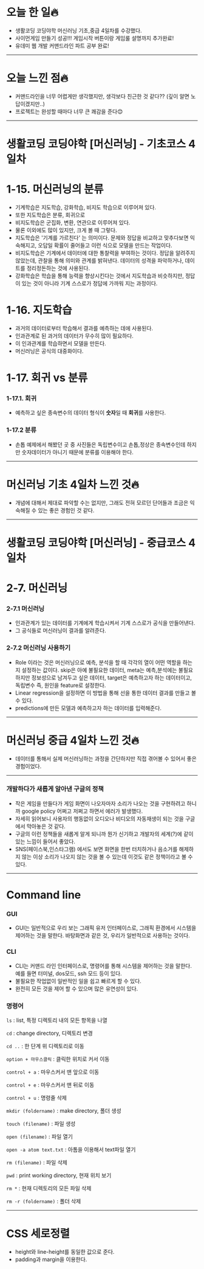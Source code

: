 # 오늘 한 일🔥

- 생활코딩 코딩야학 머신러닝 기초,중급 4일차를 수강했다.
- 사이먼게임 만들기 성공!!! 게임시작 버튼이랑 게임룰 설명까지 추가완료!
- 유데미 웹 개발 커맨드라인 파트 공부 완료!

---

# 오늘 느낀 점🔥

- 커맨드라인을 너무 어렵게만 생각했지만, 생각보다 친근한 것 같다?? (깊이 알면 노답이겠지만..)
- 프로젝트는 완성할 때마다 너무 큰 쾌감을 준다😊

---

# 생활코딩 코딩야학 [머신러닝] - 기초코스 4일차

# 1-15. 머신러닝의 분류

- 기계학습은 지도학습, 강화학습, 비지도 학습으로 이루어져 있다.
- 또한 지도학습은 분류, 회귀으로
- 비지도학습은 군집화, 변환, 연관으로 이루어져 있다.
- 물론 이외에도 많이 있지만, 크게 볼 때 그렇다.
- 지도학습은 '기계를 가르친다' 는 의미이다. 문제와 정답을 비교하고 맞추다보면 익숙해지고, 오답일 확률이 줄어들고 이런 식으로 모델을 만드는 작업이다.
- 비지도학습은 기계에서 데이터에 대한 통찰력을 부여하는 것이다. 정답을 알려주지 않았는데, 관찰을 통해 의미와 관계를 밝혀낸다. 데이터의 성격을 파악하거나, 데이트를 정리정돈하는 것에 사용된다.
- 강화학습은 학습을 통해 능력을 향상시킨다는 것에서 지도학습과 비슷하지만, 정답이 있는 것이 아니라 기계 스스로가 정답에 가까워 지는 과정이다.

# 1-16. 지도학습

- 과거의 데이터로부터 학습해서 결과를 예측하는 데에 사용된다.
- 인과관계로 된 과거의 데이터가 무수히 많이 필요하다.
- 이 인과관계를 학습하면서 모델을 만든다.
- 머신러닝은 공식의 대중화이다.

# 1-17. 회귀 vs 분류

### 1-17.1. 회귀

- 예측하고 싶은 종속변수의 데이터 형식이 **숫자**일 때 **회귀**를 사용한다.

### 1-17.2 분류

- 손톱 예제에서 해봤던 곳 중 사진들은 독립변수이고 손톱,정상은 종속변수인데 하지만 숫자데이터가 아니기 때문에 분류를 이용해야 한다.

---

# 머신러닝 기초 4일차 느낀 것🔥

- 개념에 대해서 제대로 파악할 수는 없지만, 그래도 전혀 모르던 단어들과 조금은 익숙해질 수 있는 좋은 경험인 것 같다.

---

# 생활코딩 코딩야학 [머신러닝] - 중급코스 4일차

# 2-7. 머신러닝

### 2-7.1 머신러닝

- 인과관계가 있는 데이터를 기계에게 학습시켜서 기계 스스로가 공식을 만들어낸다.
- 그 공식들로 머신러닝이 결과를 알려준다.

### 2-7.2 머신러닝 사용하기

- Role 이라는 것은 머신러닝으로 예측, 분석을 할 때 각각의 열이 어떤 역할을 하는 지 설정하는 값이다.
skip은 아예 불필요한 데이터, meta는 예측,분석에는 불필요하지만 정보성으로 남겨두고 싶은 데이터, target은 예측하고자 하는 데이터이고, 독립변수 즉, 원인을 feature로 설정한다.
- Linear regression을 설정하면 이 방법을 통해 선을 통한 데이터 결과를 만들고 볼 수 있다.
- predictions에 만든 모델과 예측하고자 하는 데이터를 입력해준다.

---

# 머신러닝 중급 4일차 느낀 것🔥

- 데이터를 통해서 실제 머신러닝하는 과정을 간단하지만 직접 겪어볼 수 있어서 좋은 경험이었다.

---

### 개발하다가 새롭게 알아낸 구글의 정책

- 작은 게임을 만들다가 게임 화면이 나오자마자 소리가 나오는 것을 구현하려고 하니까 google policy 어쩌고 저쩌고 하면서 에러가 발생했다.
- 자세히 읽어보니 사용자의 행동없이 오디오나 비디오의 자동재생이 되는 것을 구글에서 막아놓은 것 같다.
- 구글의 이런 정책들을 새롭게 알게 되니까 뭔가 신기하고 개발자의 세계(?)에 같이 있는 느낌이 들어서 좋았다.
- SNS(페이스북,인스타그램) 에서도 보면 화면을 한번 터치하거나 음소거를 해제하지 않는 이상 소리가 나오지 않는 것을 볼 수 있는데 이것도 같은 정책이라고 볼 수 있다.

---

# Command line

### GUI

- GUI는 일반적으로 우리 보는 그래픽 유저 인터페이스로, 그래픽 환경에서 시스템을 제어하는 것을 말한다. 바탕화면과 같은 것, 우리가 일반적으로 사용하는 것이다.

### CLI

- CLI는 커맨드 라인 인터페이스로, 명령어를 통해 시스템을 제어하는 것을 말한다. 예를 들면 터미널, dos모드, ssh 모드 등이 있다.
- 불필요한 작업없이 일반적인 일을 쉽고 빠르게 할 수 있다.
- 완전히 모든 것을 제어 할 수 있으며 많은 유연성이 있다.

### 명령어

`ls` : list, 특정 디렉토리 내의 모든 항목을 나열

`cd` : change directory, 디렉토리 변경

`cd ..` : 한 단계 위 디렉토리로 이동

`option + 마우스클릭` : 클릭한 위치로 커서 이동

`control + a` : 마우스커서 맨 앞으로 이동

`control + e` : 마우스커서 맨 뒤로 이동

`control + u` : 명령줄 삭제

`mkdir (foldername)` : make directory, 폴더 생성

`touch (filename)` : 파일 생성

`open (filename)` : 파일 열기

`open -a atom text.txt` : 아톰을 이용해서 text파일 열기

`rm (filename)` : 파일 삭제

`pwd` : print working directory, 현재 위치 보기

`rm *` : 현재 디렉토리의 모든 파일 삭제

`rm -r (foldername)` : 폴더 삭제

---

# CSS 세로정렬

- height와 line-height를 동일한 값으로 준다.
- padding과 margin을 이용한다.
